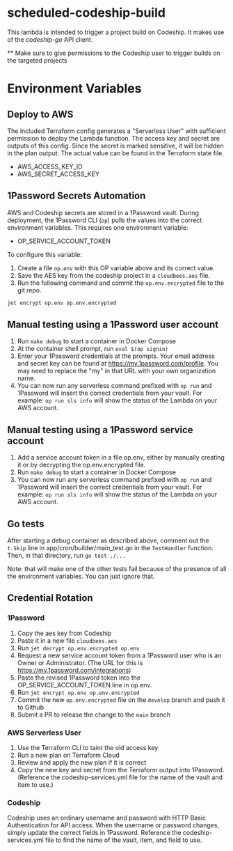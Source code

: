 # scheduled-codeship-build

This lambda is intended to trigger a project build on Codeship.
It makes use of the *codeship-go* API client.

** Make sure to give permissions to the Codeship user to trigger builds
on the targeted projects

# Environment Variables

## Deploy to AWS

The included Terraform config generates a "Serverless User" with sufficient permission to
deploy the Lambda function. The access key and secret are outputs of this config. Since the secret
is marked sensitive, it will be hidden in the plan output. The actual value can be found in the
Terraform state file.

* AWS_ACCESS_KEY_ID
* AWS_SECRET_ACCESS_KEY

## 1Password Secrets Automation

AWS and Codeship secrets are stored in a 1Password vault. During deployment, the
1Password CLI (`op`) pulls the values into the correct environment variables. This requires
one environment variable:

* OP_SERVICE_ACCOUNT_TOKEN

To configure this variable:

1. Create a file `op.env` with this OP variable above and its correct value.
2. Save the AES key from the codeship project in a `cloudbees.aes` file.
3. Run the following command and commit the `op.env.encrypted` file to the git repo.

```sh
jet encrypt op.env op.env.encrypted
```
## Manual testing using a 1Password user account

1. Run `make debug` to start a container in Docker Compose
2. At the container shell prompt, run `eval $(op signin)`
3. Enter your 1Password credentials at the prompts. Your email address and secret key can be found at https://my.1password.com/profile. You may need to replace the "my" in that URL with your own organization name.
4. You can now run any serverless command prefixed with `op run` and 1Password will insert the correct credentials from your vault. For example: `op run sls info` will show the status of the Lambda on your AWS account.

## Manual testing using a 1Password service account

1. Add a service account token in a file op.env, either by manually creating it or by decrypting the op.env.encrypted file.
2. Run `make debug` to start a container in Docker Compose
3. You can now run any serverless command prefixed with `op run` and 1Password will insert the correct credentials from your vault. For example: `op run sls info` will show the status of the Lambda on your AWS account.

## Go tests
After starting a debug container as described above, comment out the `t.Skip` line in 
app/cron/builder/main_test.go in the `TestHandler` function. Then, in that directory, run `go test ./...`

Note: that will make one of the other tests fail because of the presence of all the environment variables.
You can just ignore that.

## Credential Rotation

### 1Password

1. Copy the aes key from Codeship
2. Paste it in a new file `cloudbees.aes`
3. Run `jet decrypt op.env.encrypted op.env`
4. Request a new service account token from a 1Password user who is an Owner or Administrator. (The URL for
   this is https://my.1password.com/integrations)
5. Paste the revised 1Password token into the OP_SERVICE_ACCOUNT_TOKEN line in op.env.
6. Run `jet encrypt op.env op.env.encrypted`
7. Commit the new `op.env.encrypted` file on the `develop` branch and push it to Github
8. Submit a PR to release the change to the `main` branch

### AWS Serverless User

1. Use the Terraform CLI to taint the old access key
2. Run a new plan on Terraform Cloud
3. Review and apply the new plan if it is correct
4. Copy the new key and secret from the Terraform output into 1Password. (Reference the codeship-services.yml file for the name of the vault and item to use.)

### Codeship

Codeship uses an ordinary username and password with HTTP Basic Authentication for API access. When the username
or password changes, simply update the correct fields in 1Password. Reference the codeship-services.yml file
to find the name of the vault, item, and field to use.
